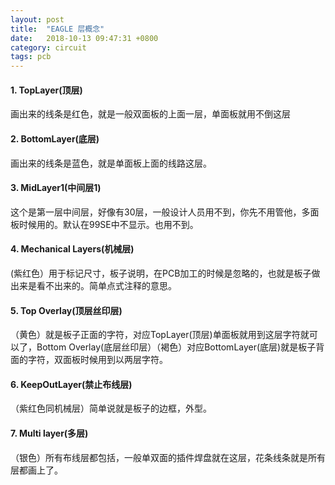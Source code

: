 ```yaml
---
layout: post
title:  "EAGLE 层概念"
date:   2018-10-13 09:47:31 +0800
category: circuit
tags: pcb
---
```


#### 1. TopLayer(顶层)
画出来的线条是红色，就是一般双面板的上面一层，单面板就用不倒这层

#### 2. BottomLayer(底层)
画出来的线条是蓝色，就是单面板上面的线路这层。

#### 3. MidLayer1(中间层1)
这个是第一层中间层，好像有30层，一般设计人员用不到，你先不用管他，多面板时候用的。默认在99SE中不显示。也用不到。

#### 4. Mechanical Layers(机械层)
(紫红色）用于标记尺寸，板子说明，在PCB加工的时候是忽略的，也就是板子做出来是看不出来的。简单点式注释的意思。

#### 5. Top Overlay(顶层丝印层)
（黄色）就是板子正面的字符，对应TopLayer(顶层)单面板就用到这层字符就可以了，Bottom Overlay(底层丝印层）（褐色）对应BottomLayer(底层)就是板子背面的字符，双面板时候用到以两层字符。

#### 6. KeepOutLayer(禁止布线层)
（紫红色同机械层）简单说就是板子的边框，外型。

#### 7. Multi layer(多层)
（银色）所有布线层都包括，一般单双面的插件焊盘就在这层，花条线条就是所有层都画上了。
